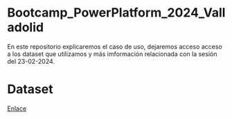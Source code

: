 # Bootcamp_PowerPlatform_2024_Valladolid

En este repositorio explicaremos el caso de uso, dejaremos acceso acceso a los dataset que utilizamos y más imformación relacionada con la sesión del 23-02-2024. 


# Dataset 

[Enlace](https://www.kaggle.com/datasets/usdot/flight-delays?ref=hackernoon.com&select=flights.csv)
